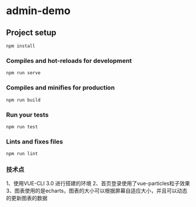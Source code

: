 # admin-demo

## Project setup
```
npm install
```

### Compiles and hot-reloads for development
```
npm run serve
```

### Compiles and minifies for production
```
npm run build
```

### Run your tests
```
npm run test
```

### Lints and fixes files
```
npm run lint
```

### 技术点
1、使用VUE-CLI 3.0 进行搭建的环境
2、首页登录使用了vue-particles粒子效果
3、图表使用的是echarts，图表的大小可以根据屏幕自适应大小，并且可以动态的更新图表的数据
